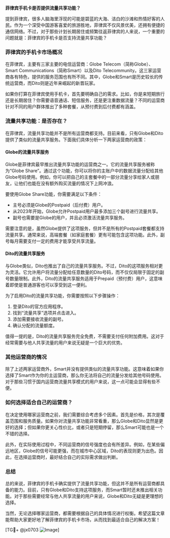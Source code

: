 **菲律宾手机卡是否提供流量共享功能？**

提到菲律宾，很多人脑海里浮现的可能是碧蓝的大海、洁白的沙滩和热情好客的人民。作为一个深受中国游客喜爱的旅游胜地，菲律宾不仅风景优美，还拥有便捷的通信网络。不过，对于那些计划长期居住或频繁往返菲律宾的人来说，一个重要的问题就是：菲律宾的手机卡是否支持流量共享功能？

### 菲律宾的手机卡市场概况

在菲律宾，主要有三家主要的电信运营商：Globe Telecom（简称Globe）、Smart Communications（简称Smart）以及Dito Telecommunity。这三家运营商各有特色，提供的服务范围也有所不同。其中，Globe和Smart是历史较长的传统运营商，而Dito则是近年来崛起的新晋玩家。

如果你打算在菲律宾使用手机卡，首先要明确自己的需求。比如，你是来短期旅行还是长期居住？你需要语音通话、短信服务，还是更注重数据流量？不同的运营商针对不同的用户群体推出了多种套餐，从预付费到后付费都有涵盖。

### 流量共享功能：是否存在？

在菲律宾，流量共享功能并不是所有运营商都支持。目前来看，只有Globe和Dito提供了类似的流量共享服务。下面我们具体分析一下两家运营商的政策：

#### Globe的流量共享服务

Globe是菲律宾最早推出流量共享功能的运营商之一。它的流量共享服务被称为“Globe Share”。通过这个功能，你可以将你的主账户中的数据流量分配给其他Globe号码使用。例如，你可以把自己的主套餐中的一部分流量分享给家人或朋友，让他们也能在没有额外购买流量的情况下上网冲浪。

要使用Globe Share功能，你需要满足以下条件：
- 主号必须是Globe的Postpaid（后付费）用户。
- 从2023年开始，Globe允许Postpaid用户最多添加三个副号进行流量共享。
- 副号也需要是Globe的用户，并且必须激活流量共享服务。

需要注意的是，虽然Globe提供了这项服务，但并不是所有的Postpaid套餐都支持流量共享。通常来说，高端套餐（如家庭套餐）更有可能包含这项功能。此外，副号每月需要支付一定的费用才能享受共享流量。

#### Dito的流量共享服务

与Globe类似，Dito也推出了自己的流量共享服务。不过，Dito的这项服务相对更为灵活。它允许用户将流量分配给任意数量的Dito号码，而不仅仅局限于固定的副号数量限制。此外，Dito的流量共享服务适用于Prepaid（预付费）用户，这意味着即使是普通游客也可以享受到这一便利。

为了启用Dito的流量共享功能，你需要按照以下步骤操作：
1. 登录Dito的官方应用程序。
2. 找到“流量共享”选项并点击进入。
3. 添加需要接收流量的副号。
4. 确认分配的流量额度。

值得一提的是，Dito的流量共享服务完全免费，不需要支付任何附加费用。这对于经常需要与他人共享流量的用户来说无疑是一个巨大的优势。

### 其他运营商的情况

除了上述两家运营商外，Smart并没有提供类似的流量共享功能。这意味着如果你选择了Smart作为你的主运营商，那么你无法将自己的流量分发给其他号码使用。对于那些习惯于国内运营商流量共享模式的用户来说，这一点可能会显得有些不便。

### 如何选择适合自己的运营商？

在决定使用哪家运营商之前，我们需要综合考虑多个因素。首先是价格，其次是覆盖范围和服务质量。如果你对流量共享功能非常看重，那么Globe和Dito显然是更好的选择；但如果你更关心性价比，或者只是短期停留，那么Smart可能也是一个不错的选择。

此外，在实际使用过程中，不同运营商的信号强度也会有所差异。例如，在某些偏远地区，Globe的信号可能更强，而在城市中心区域，Dito的表现则更为出色。因此，在选择运营商时，最好结合自己的实际需求做出判断。

### 总结

总的来说，菲律宾的手机卡确实提供了流量共享功能，但这并不是所有运营商都具备的能力。目前，只有Globe和Dito支持这项服务，而Smart暂时还未推出相关功能。对于那些需要经常与他人共享流量的用户来说，Globe和Dito无疑是更理想的选择。

当然，无论选择哪家运营商，都需要根据自己的具体情况进行权衡。希望这篇文章能帮助大家更好地了解菲律宾的手机卡市场，从而找到最适合自己的解决方案！

[TG💪+ @jx0703 ![Image](https://github.com/user-attachments/assets/dbca1d08-cadb-493c-b0ec-ad6f7a83f270)]